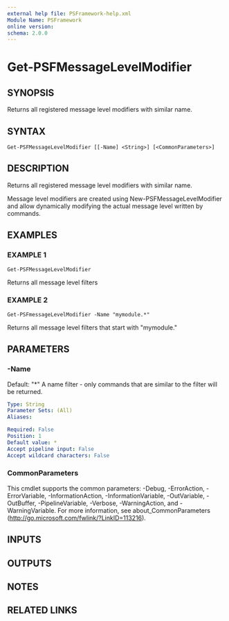 ```yaml
---
external help file: PSFramework-help.xml
Module Name: PSFramework
online version:
schema: 2.0.0
---
```


# Get-PSFMessageLevelModifier

## SYNOPSIS
Returns all registered message level modifiers with similar name.

## SYNTAX

```
Get-PSFMessageLevelModifier [[-Name] <String>] [<CommonParameters>]
```

## DESCRIPTION
Returns all registered message level modifiers with similar name.

Message level modifiers are created using New-PSFMessageLevelModifier and allow dynamically modifying the actual message level written by commands.

## EXAMPLES

### EXAMPLE 1
```
Get-PSFMessageLevelModifier
```

Returns all message level filters

### EXAMPLE 2
```
Get-PSFmessageLevelModifier -Name "mymodule.*"
```

Returns all message level filters that start with "mymodule."

## PARAMETERS

### -Name
Default: "*"
A name filter - only commands that are similar to the filter will be returned.

```yaml
Type: String
Parameter Sets: (All)
Aliases:

Required: False
Position: 1
Default value: *
Accept pipeline input: False
Accept wildcard characters: False
```

### CommonParameters
This cmdlet supports the common parameters: -Debug, -ErrorAction, -ErrorVariable, -InformationAction, -InformationVariable, -OutVariable, -OutBuffer, -PipelineVariable, -Verbose, -WarningAction, and -WarningVariable. For more information, see about_CommonParameters (http://go.microsoft.com/fwlink/?LinkID=113216).

## INPUTS

## OUTPUTS

## NOTES

## RELATED LINKS
